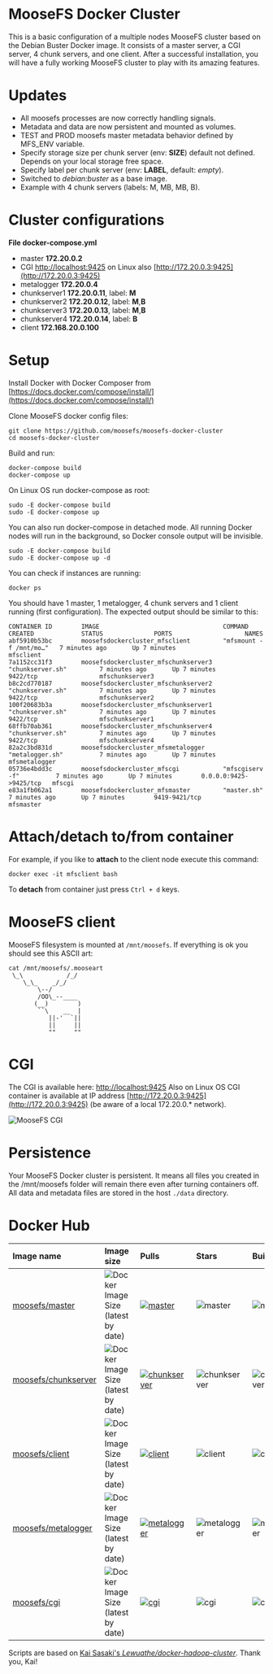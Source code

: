 # MooseFS Docker Cluster

This is a basic configuration of a multiple nodes MooseFS cluster based on the Debian Buster Docker image. It consists of a master server, a CGI server, 4 chunk servers, and one client. After a successful installation, you will have a fully working MooseFS cluster to play with its amazing features.

# Updates

- All moosefs processes are now correctly handling signals.
- Metadata and data are now persistent and mounted as volumes.
- TEST and PROD moosefs master metadata behavior defined by MFS_ENV variable.
- Specify storage size per chunk server (env: **SIZE**) default not defined. Depends on your local storage free space.
- Specify label per chunk server (env: **LABEL**, default: *empty*).
- Switched to *debian:buster* as a base image.
- Example with 4 chunk servers (labels: M, MB, MB, B).

# Cluster configurations

**File docker-compose.yml**

- master **172.20.0.2**
- CGI [http://localhost:9425](http://localhost:9425) on Linux also [http://172.20.0.3:9425](http://172.20.0.3:9425)
- metalogger **172.20.0.4**
- chunkserver1 **172.20.0.11**, label: **M**
- chunkserver2 **172.20.0.12**, label: **M**,**B**
- chunkserver3 **172.20.0.13**, label: **M**,**B**
- chunkserver4 **172.20.0.14**, label: **B**
- client **172.168.20.0.100**

# Setup

Install Docker with Docker Composer from [https://docs.docker.com/compose/install/](https://docs.docker.com/compose/install/)

Clone MooseFS docker config files:

```
git clone https://github.com/moosefs/moosefs-docker-cluster
cd moosefs-docker-cluster
```

Build and run:

```
docker-compose build
docker-compose up
```

On Linux OS run docker-compose as root:

```
sudo -E docker-compose build
sudo -E docker-compose up
```

You can also run docker-compose in detached mode. All running Docker nodes will run in the background, so Docker console output will be invisible.

```
sudo -E docker-compose build
sudo -E docker-compose up -d
```

You can check if instances are running:

```
docker ps
```

You should have 1 master, 1 metalogger, 4 chunk servers and 1 client running (first configuration). The expected output should be similar to this:

```
CONTAINER ID        IMAGE                                  COMMAND                  CREATED             STATUS              PORTS                    NAMES
abf5910b53bc        moosefsdockercluster_mfsclient         "mfsmount -f /mnt/mo…"   7 minutes ago       Up 7 minutes                                 mfsclient
7a1152cc31f3        moosefsdockercluster_mfschunkserver3   "chunkserver.sh"         7 minutes ago       Up 7 minutes        9422/tcp                 mfschunkserver3
b8c2cd770187        moosefsdockercluster_mfschunkserver2   "chunkserver.sh"         7 minutes ago       Up 7 minutes        9422/tcp                 mfschunkserver2
100f20683b3a        moosefsdockercluster_mfschunkserver1   "chunkserver.sh"         7 minutes ago       Up 7 minutes        9422/tcp                 mfschunkserver1
68ffb70ab361        moosefsdockercluster_mfschunkserver4   "chunkserver.sh"         7 minutes ago       Up 7 minutes        9422/tcp                 mfschunkserver4
82a2c3bd831d        moosefsdockercluster_mfsmetalogger     "metalogger.sh"          7 minutes ago       Up 7 minutes                                 mfsmetalogger
05736e4bdd3c        moosefsdockercluster_mfscgi            "mfscgiserv -f"          7 minutes ago       Up 7 minutes        0.0.0.0:9425->9425/tcp   mfscgi
e83a1fb062a1        moosefsdockercluster_mfsmaster         "master.sh"              7 minutes ago       Up 7 minutes        9419-9421/tcp            mfsmaster
```

# Attach/detach to/from container

For example, if you like to **attach** to the client node execute this command:

```
docker exec -it mfsclient bash
```

To **detach** from container just press `Ctrl + d` keys.

# MooseFS client

MooseFS filesystem is mounted at `/mnt/moosefs`. If everything is ok you should see this ASCII art:

```
cat /mnt/moosefs/.mooseart
 \_\            /_/
    \_\_    _/_/
        \--/
        /OO\_--____
       (__)        )
        ``\    __  |
           ||-'  `||
           ||     ||
           ""     ""
```

# CGI

The CGI is available here: [http://localhost:9425](http://localhost:9425)
Also on Linux OS CGI container is available at IP address [http://172.20.0.3:9425](http://172.20.0.3:9425) (be aware of a local 172.20.0.* network).

![MooseFS CGI](https://github.com/moosefs/moosefs-docker-cluster/raw/master/images/cgi.png)

# Persistence

Your MooseFS Docker cluster is persistent. It means all files you created in the /mnt/moosefs folder will remain there even after turning containers off.
All data and metadata files are stored in the host `./data` directory.
# Docker Hub

| Image name | Image size | Pulls | Stars | Build |
|:-----|:-----|:-----|:-----|:-----|
| [moosefs/master](https://hub.docker.com/r/moosefs/master/) | ![Docker Image Size (latest by date)](https://img.shields.io/docker/image-size/moosefs/master?sort=date) | [![master](https://img.shields.io/docker/pulls/moosefs/master)](https://hub.docker.com/r/moosefs/master/) | ![master](https://img.shields.io/docker/stars/moosefs/master) | ![master](https://img.shields.io/docker/build/moosefs/master) |
| [moosefs/chunkserver](https://hub.docker.com/r/moosefs/chunkserver/) | ![Docker Image Size (latest by date)](https://img.shields.io/docker/image-size/moosefs/chunkserver?sort=date) | [![chunkserver](https://img.shields.io/docker/pulls/moosefs/chunkserver)](https://hub.docker.com/r/moosefs/chunkserver/) | ![chunkserver](https://img.shields.io/docker/stars/moosefs/chunkserver) | ![chunkserver](https://img.shields.io/docker/build/moosefs/chunkserver) |
| [moosefs/client](https://hub.docker.com/r/moosefs/client/) | ![Docker Image Size (latest by date)](https://img.shields.io/docker/image-size/moosefs/client?sort=date) | [![client](https://img.shields.io/docker/pulls/moosefs/client)](https://hub.docker.com/r/moosefs/client/) | ![client](https://img.shields.io/docker/stars/moosefs/client) | ![client](https://img.shields.io/docker/build/moosefs/client) |
| [moosefs/metalogger](https://hub.docker.com/r/moosefs/metalogger/) | ![Docker Image Size (latest by date)](https://img.shields.io/docker/image-size/moosefs/metalogger?sort=date) | [![metalogger](https://img.shields.io/docker/pulls/moosefs/metalogger)](https://hub.docker.com/r/moosefs/cgi/)    | ![metalogger](https://img.shields.io/docker/stars/moosefs/metalogger)  | ![metalogger](https://img.shields.io/docker/build/moosefs/metalogger) |
| [moosefs/cgi](https://hub.docker.com/r/moosefs/cgi/) | ![Docker Image Size (latest by date)](https://img.shields.io/docker/image-size/moosefs/cgi?sort=date) | [![cgi](https://img.shields.io/docker/pulls/moosefs/cgi)](https://hub.docker.com/r/moosefs/cgi/) | ![cgi](https://img.shields.io/docker/stars/moosefs/cgi)  | ![cgi](https://img.shields.io/docker/build/moosefs/cgi) |



Scripts are based on [Kai Sasaki's *Lewuathe/docker-hadoop-cluster*](https://github.com/Lewuathe/docker-hadoop-cluster). Thank you, Kai!
